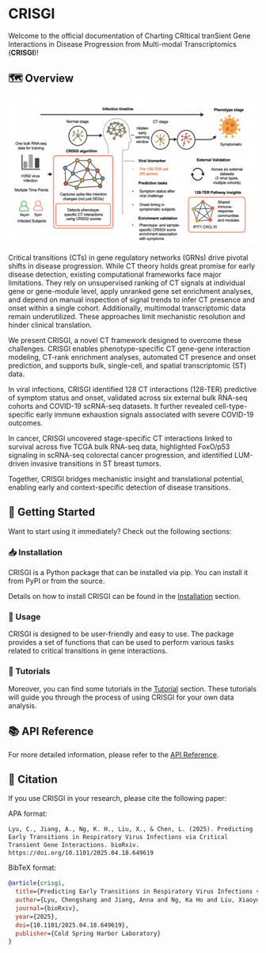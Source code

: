 # CRISGI

Welcome to the official documentation of Charting CRItical tranSient Gene Interactions in Disease Progression from Multi-modal Transcriptomics (**CRISGI**)!

## 🗺️ Overview

![Figure1](./figure/Figure1.png)

Critical transitions (CTs) in gene regulatory networks (GRNs) drive pivotal shifts in disease progression. While CT theory holds great promise for early disease detection, existing computational frameworks face major limitations. They rely on unsupervised ranking of CT signals at individual gene or gene-module level, apply unranked gene set enrichment analyses, and depend on manual inspection of signal trends to infer CT presence and onset within a single cohort. Additionally, multimodal transcriptomic data remain underutilized. These approaches limit mechanistic resolution and hinder clinical translation.

We present CRISGI, a novel CT framework designed to overcome these challenges. CRISGI enables phenotype-specific CT gene-gene interaction modeling, CT-rank enrichment analyses, automated CT presence and onset prediction, and supports bulk, single-cell, and spatial transcriptomic (ST) data.

In viral infections, CRISGI identified 128 CT interactions (128-TER) predictive of symptom status and onset, validated across six external bulk RNA-seq cohorts and COVID-19 scRNA-seq datasets. It further revealed cell-type-specific early immune exhaustion signals associated with severe COVID-19 outcomes.

In cancer, CRISGI uncovered stage-specific CT interactions linked to survival across five TCGA bulk RNA-seq data, highlighted FoxO/p53 signaling in scRNA-seq colorectal cancer progression, and identified LUM-driven invasive transitions in ST breast tumors.

Together, CRISGI bridges mechanistic insight and translational potential, enabling early and context-specific detection of disease transitions.

## 🚀 Getting Started

Want to start using it immediately? Check out the following sections:

### 📥 Installation

CRISGI is a Python package that can be installed via pip. You can install it from PyPI or from the source.

Details on how to install CRISGI can be found in the [Installation](installation.md) section.

### 🔧 Usage

CRISGI is designed to be user-friendly and easy to use. The package provides a set of functions that can be used to perform various tasks related to critical transitions in gene interactions.

### 📖 Tutorials

Moreover, you can find some tutorials in the [Tutorial](tutorial.md) section. These tutorials will guide you through the process of using CRISGI for your own data analysis.

## 📚 API Reference

For more detailed information, please refer to the [API Reference](api_reference.md).

## 📑 Citation

If you use CRISGI in your research, please cite the following paper:

APA format:

```
Lyu, C., Jiang, A., Ng, K. H., Liu, X., & Chen, L. (2025). Predicting Early Transitions in Respiratory Virus Infections via Critical Transient Gene Interactions. bioRxiv. https://doi.org/10.1101/2025.04.18.649619
```


BibTeX format:

```bibtex
@article{crisgi,
  title={Predicting Early Transitions in Respiratory Virus Infections via Critical Transient Gene Interactions},
  author={Lyu, Chengshang and Jiang, Anna and Ng, Ka Ho and Liu, Xiaoyu and Chen, Lingxi},
  journal={bioRxiv},
  year={2025},
  doi={10.1101/2025.04.18.649619},
  publisher={Cold Spring Harbor Laboratory}
}
```

<script type='text/javascript' id='clustrmaps' src='//cdn.clustrmaps.com/map_v2.js?cl=ffffff&w=a&t=n&d=aehrmM5iUrNweGVMgYWen6iLrg21PDipO7L_XllJ1lo&co=2d78ad&cmo=3acc3a&cmn=ff5353&ct=ffffff'></script>
